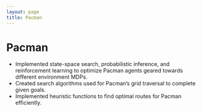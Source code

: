 ```yaml
---
layout: page
title: Pacman
---
```


# Pacman

* Implemented state-space search, probabilistic inference, and reinforcement learning to
optimize Pacman agents geared towards different environment MDPs.
* Created search algorithms used for Pacman’s grid traversal to complete given goals.
* Implemented heuristic functions to find optimal routes for Pacman efficiently.